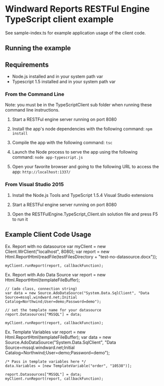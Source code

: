 ﻿# Windward Reports RESTFul Engine TypeScript client example
See sample-index.ts for example application usage of the client code. 

## Running the example

## Requirements
- Node.js installed and in your system path var
- Typescript 1.5 installed and in your system path var

### From the Command  Line
Note: you must be in the TypeScriptClient sub folder when running these command line instructions.

1. Start a RESTFul engine server running on port 8080

2. Install the app's node dependencies with the following command:
`npm install`

3. Compile the app with the following command:
`tsc`

4. Launch the Node process to serve the app using the following command:
`node app-typescript.js`

5. Open your favorite browser and going to the following URL to access the app:
`http://localhost:1337/`

### From Visual Studio 2015
1. Install the Node.js Tools and TypeScript 1.5.4 Visual Studio extensions

2. Start a RESTFul engine server running on port 8080

3. Open the RESTFulEngine.TypeScript_Client.sln solution file and press F5 to run it

## Example Client Code Usage

Ex. Report with no datasource
	var myClient = new Client.WrClient("localhost", 8080);
	var report = new Html.ReportHtml(readFile(testFilesDirectory + "test-no-datasource.docx"));

    myClient.runReport(report, callbackFunction);


Ex. Report with Ado Data Source
    var report = new Html.ReportHtml(templateFileBuffer);
	
	// (ado class, connection string)
    var data = new Source.AdoDataSource("System.Data.SqlClient", "Data Source=mssql.windward.net;Initial Catalog=Northwind;User=demo;Password=demo");

    // set the template name for your datasource
	report.Datasources["MSSQL"] = data;

    myClient.runReport(report, callbackFunction);


Ex. Template Variables
    var report = new Html.ReportHtml(templateFileBuffer);
    var data = new Source.AdoDataSource("System.Data.SqlClient", "Data Source=mssql.windward.net;Initial Catalog=Northwind;User=demo;Password=demo");

    /* Pass in template variables here */
    data.Variables = [new TemplateVariable("order", "10538")];

	report.Datasources["MSSQL"] = data;
    myClient.runReport(report, callbackFunction);
